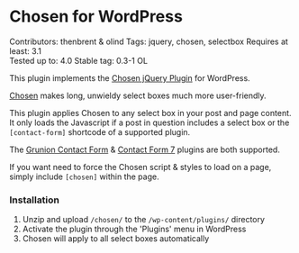 # Chosen for WordPress
Contributors: thenbrent & olind
Tags: jquery, chosen, selectbox
Requires at least: 3.1  
Tested up to: 4.0
Stable tag: 0.3-1 OL

This plugin implements the [Chosen jQuery Plugin](http://harvesthq.github.com/chosen/) for WordPress.

[Chosen](http://harvesthq.github.com/chosen/) makes long, unwieldy select boxes much more user-friendly. 

This plugin applies Chosen to any select box in your post and page content. It only loads the Javascript if a post in question includes a select box or the `[contact-form]` shortcode of a supported plugin.

The [Grunion Contact Form](http://wordpress.org/extend/plugins/grunion-contact-form/) & [Contact Form 7](http://wordpress.org/extend/plugins/grunion-contact-form/) plugins are both supported. 

If you want need to force the Chosen script & styles to load on a page, simply include `[chosen]` within the page. 

### Installation 

1. Unzip and upload `/chosen/` to the `/wp-content/plugins/` directory
2. Activate the plugin through the 'Plugins' menu in WordPress
3. Chosen will apply to all select boxes automatically
